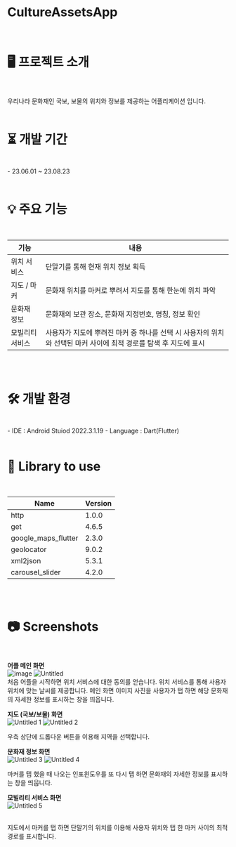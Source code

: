 # CultureAssetsApp
<br>

# 🖥 프로젝트 소개
<br>

우리나라 문화재인 국보, 보물의 위치와 정보를 제공하는 어플리케이션 입니다.
<br>
<br>
# ⏳ 개발 기간
<br>
- 23.06.01 ~ 23.08.23
<br>
<br>

# 💡 주요 기능

<br>

| 기능 | 내용 |
| --- | --- |
| 위치 서비스 | 단말기를 통해 현재 위치 정보 획득 |
| 지도 / 마커 | 문화재 위치를 마커로 뿌려서 지도를 통해 한눈에 위치 파악 |
| 문화재 정보 | 문화재의 보관 장소, 문화재 지정번호, 명칭, 정보 확인 |
| 모빌리티 서비스 | 사용자가 지도에 뿌려진 마커 중 하나를 선택 시 사용자의 위치와 선택된 마커 사이에 최적 경로를 탐색 후 지도에 표시 |
<br>
<br>

# 🛠 개발 환경
<br>
- IDE : Android Stuiod 2022.3.1.19
- Language : Dart(Flutter)
<br>
<br>

# 📗 Library to use
<br>

| Name | Version |
| --- | --- |
| http | 1.0.0 |
| get | 4.6.5 |
| google_maps_flutter | 2.3.0 |
| geolocator | 9.0.2 |
| xml2json | 5.3.1 |
| carousel_slider | 4.2.0 |
<br>
<br>

# 📷 Screenshots
<br>

**어플 메인 화면**
<br>
![image](https://github.com/KangHongGoo/KoreaCultureAssetsApp/assets/132973559/daa6b534-74b7-46d7-a897-d30da413518e)  ![Untitled](https://github.com/KangHongGoo/KoreaCultureAssetsApp/assets/132973559/7767d60f-f19b-4692-a108-098d413758ac)
<br>
처음 어플을 시작하면 위치 서비스에 대한 동의를 얻습니다.
위치 서비스를 통해 사용자 위치에 맞는 날씨를 제공합니다.
메인 화면 이미지 사진을 사용자가 탭 하면 해당 문화재의 자세한 정보를 표시하는 창을 띄웁니다.
<br>

**지도 (국보/보물) 화면**
<br>
![Untitled 1](https://github.com/KangHongGoo/KoreaCultureAssetsApp/assets/132973559/d1da3db4-4ea1-4e1b-9cf4-22fee1db3e48)   ![Untitled 2](https://github.com/KangHongGoo/KoreaCultureAssetsApp/assets/132973559/7e907b88-070a-4e96-b794-38ea3c1b9498)
<br>



우측 상단에 드롭다운 버튼을 이용해 지역을 선택합니다.
<br>

**문화재 정보 화면**
<br>
![Untitled 3](https://github.com/KangHongGoo/KoreaCultureAssetsApp/assets/132973559/4ce13747-5d55-4a17-9506-95959c517966)   ![Untitled 4](https://github.com/KangHongGoo/KoreaCultureAssetsApp/assets/132973559/0961093d-52c1-4fd7-9ccb-caaaede1c8e1)
<br>


마커를 탭 했을 때 나오는 인포윈도우를 또 다시 탭 하면 문화재의 자세한 정보를 표시하는 창을 띄웁니다.
<br>

**모빌리티 서비스 화면**
<br>
![Untitled 5](https://github.com/KangHongGoo/KoreaCultureAssetsApp/assets/132973559/5090556c-9f88-49b1-81dd-b18049b053ec)

<br>
지도에서 마커를 탭 하면 단말기의 위치를 이용해 사용자 위치와 탭 한 마커 사이의 최적 경로를 표시합니다.
